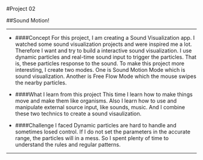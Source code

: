 #Project 02

##Sound Motion!

-----
* ####Concept
For this project, I am creating a Sound Visualization app. I watched some sound visualization projects and were inspired me a lot. Therefore I want and try to build a interactive sound visualization. I use dynamic particles and real-time sound input to trigger the particles. That is, these particles response to the sound. To make this project more interesting, I create two modes. One is Sound Motion Mode which is sound visualization. Another is Free Flow Mode which the mouse swipes the nearby particles. 

* ####What I learn from this project
This time I learn how to make things move and make them like organisms. Also I learn how to use and manipulate external source input, like sounds, music. And I combine these two technics to create a sound visaulization.

* ####Challenge I faced
Dynamic particles are hard to handle and sometimes losed control. If I do not set the parameters in the accurate range, the particles will in a mess. So I spent plenty of time to understand the rules and regular patterns. 

	
-----
